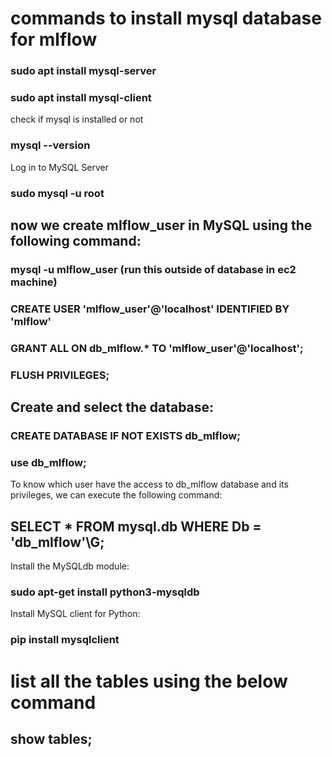 
# commands to install mysql database for mlflow

### sudo apt install mysql-server
### sudo apt install mysql-client

check if mysql is installed or not
### mysql --version

Log in to MySQL Server
### sudo mysql -u root

## now we create mlflow_user in MySQL using the following command:
### mysql -u mlflow_user (run this outside of database in ec2 machine)
### CREATE USER 'mlflow_user'@'localhost' IDENTIFIED BY 'mlflow'
### GRANT ALL ON db_mlflow.* TO 'mlflow_user'@'localhost';
### FLUSH PRIVILEGES;

## Create and select the database:
### CREATE DATABASE IF NOT EXISTS db_mlflow;
### use db_mlflow;


To know which user have the access to db_mlflow database and its privileges, we can execute the following command:
## SELECT * FROM mysql.db WHERE Db = 'db_mlflow'\G;

Install the MySQLdb module:
### sudo apt-get install python3-mysqldb
Install MySQL client for Python:
### pip install mysqlclient

# list all the tables using the below command

## show tables;



